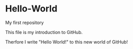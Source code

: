 # Hello-World
My first repository

This file is my introduction to GitHub. 

Therfore I write "Hello World!" to this new world of GitHub!
